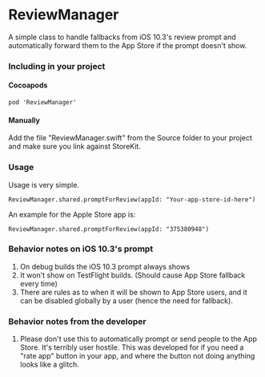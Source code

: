 # ReviewManager
A simple class to handle fallbacks from iOS 10.3's review prompt and automatically forward them to the App Store if the prompt doesn't show.

### Including in your project

#### Cocoapods
`pod 'ReviewManager'`

#### Manually
Add the file "ReviewManager.swift" from the Source folder to your project and make sure you link against StoreKit.

### Usage
Usage is very simple.

`````
ReviewManager.shared.promptForReview(appId: "Your-app-store-id-here")
`````

An example for the Apple Store app is:

`````
ReviewManager.shared.promptForReview(appId: "375380948")
`````

### Behavior notes on iOS 10.3's prompt
1. On debug builds the iOS 10.3 prompt always shows
2. It won't show on TestFlight builds. (Should cause App Store fallback every time)
3. There are rules as to when it will be shown to App Store users, and it can be disabled globally by a user (hence the need for fallback).

### Behavior notes from the developer
1. Please don't use this to automatically prompt or send people to the App Store. It's terribly user hostile. This was developed for if you need a "rate app" button in your app, and where the button not doing anything looks like a glitch.

